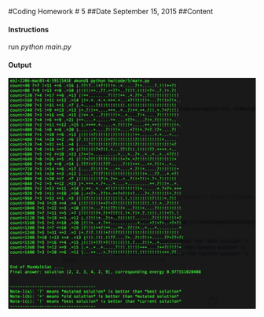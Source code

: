 #Coding Homework # 5 
##Date September 15, 2015 
##Content 
#### Instructions 
  run *python main.py*
#### Output 
![output](code-5-latest.png?raw=true=150x100)  

